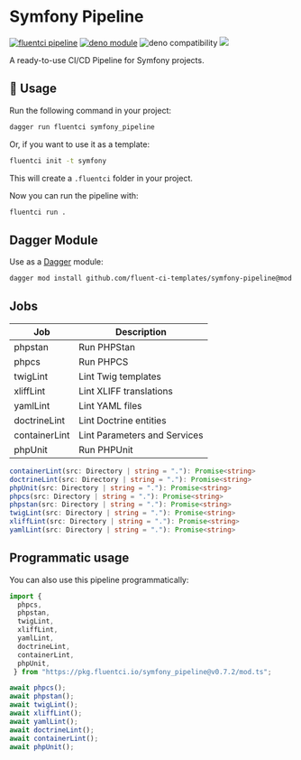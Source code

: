 # Symfony Pipeline

[![fluentci pipeline](https://img.shields.io/badge/dynamic/json?label=pkg.fluentci.io&labelColor=%23000&color=%23460cf1&url=https%3A%2F%2Fapi.fluentci.io%2Fv1%2Fpipeline%2Fsymfony_pipeline&query=%24.version)](https://pkg.fluentci.io/symfony_pipeline)
[![deno module](https://shield.deno.dev/x/symfony_pipeline)](https://deno.land/x/symfony_pipeline)
![deno compatibility](https://shield.deno.dev/deno/^1.37)
[![](https://img.shields.io/codecov/c/gh/fluent-ci-templates/symfony-pipeline)](https://codecov.io/gh/fluent-ci-templates/symfony-pipeline)

A ready-to-use CI/CD Pipeline for Symfony projects.

## 🚀 Usage

Run the following command in your project:

```bash
dagger run fluentci symfony_pipeline
```

Or, if you want to use it as a template:

```bash
fluentci init -t symfony
```

This will create a `.fluentci` folder in your project.

Now you can run the pipeline with:

```bash
fluentci run .
```

## Dagger Module

Use as a [Dagger](https://dagger.io) module:

```bash
dagger mod install github.com/fluent-ci-templates/symfony-pipeline@mod
```

## Jobs

| Job          | Description                  |
| ------------ | ---------------------------- |
| phpstan      | Run PHPStan                  |
| phpcs        | Run PHPCS                    |
| twigLint     | Lint Twig templates          |
| xliffLint    | Lint XLIFF translations      |
| yamlLint     | Lint YAML files              |
| doctrineLint | Lint Doctrine entities       |
| containerLint| Lint Parameters and Services |
| phpUnit      | Run PHPUnit                  | 

```typescript
containerLint(src: Directory | string = "."): Promise<string>
doctrineLint(src: Directory | string = "."): Promise<string>
phpUnit(src: Directory | string = "."): Promise<string>
phpcs(src: Directory | string = "."): Promise<string>
phpstan(src: Directory | string = "."): Promise<string>
twigLint(src: Directory | string = "."): Promise<string>
xliffLint(src: Directory | string = "."): Promise<string>
yamlLint(src: Directory | string = "."): Promise<string>
```

## Programmatic usage

You can also use this pipeline programmatically:

```ts
import { 
  phpcs,
  phpstan,
  twigLint,
  xliffLint,
  yamlLint,
  doctrineLint,
  containerLint,
  phpUnit,
 } from "https://pkg.fluentci.io/symfony_pipeline@v0.7.2/mod.ts";

await phpcs();
await phpstan();
await twigLint();
await xliffLint();
await yamlLint();
await doctrineLint();
await containerLint();
await phpUnit();
```
